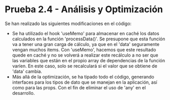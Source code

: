 # Prueba 2.4 - Análisis y Optimización

Se han realizado las siguientes modificaciones en el código:

- Se ha utilizado el hook 'useMemo' para almacenar en caché los datos calculados en la función 'processData()'. Se presupone que esta función va a tener una gran carga de cálculo, ya que en el 'data' seguramente vengan muchos items. Con 'useMemo', hacemos que este resultado quede en caché y no se volverá a realizar este recálculo a no ser que las variables que están en el propio array de dependencias de la función varíen. En este caso, solo se recalculará si el valor que se obtiene de 'data' cambia.
- Más allá de la optimización, se ha tipado todo el código, generando interfaces para los tipos de dato que se manejan en la aplicación, así como para las props. Con el fin de eliminar el uso de 'any' en el desarrollo.